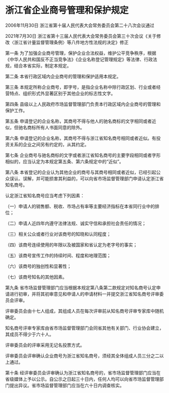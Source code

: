 # 浙江省企业商号管理和保护规定

2006年11月30日 浙江省第十届人民代表大会常务委员会第二十八次会议通过

2021年7月30日 浙江省第十三届人民代表大会常务委员会第三十次会议《关于修改〈浙江省计量监督管理条例〉等八件地方性法规的决定》修正

<!-- INFO END -->

第一条 为了加强企业商号管理，保护企业合法权益，维护公平竞争秩序，根据《中华人民共和国反不正当竞争法》《企业名称登记管理规定》等法律、行政法规，结合本省实际，制定本规定。

第二条 本省行政区域内企业商号的管理和保护适用本规定。

第三条 本规定所称企业商号，即字号，是指企业名称中除行政区划、行业或者经营特点、组织形式外显著区别于其他企业的标志性文字。

第四条 县级以上人民政府市场监督管理部门负责本行政区域内企业商号的管理和保护工作。

第五条 申请登记的企业名称，其商号不得与他人的驰名商标的文字相同或者近似，但驰名商标所有人书面同意的除外。

第六条 申请登记的企业名称，其商号不得与浙江省知名商号相同或者近似。有投资关系的企业之间另有约定的，从其约定。

第七条 企业商号与驰名商标的文字或者浙江省知名商号的主要字段相同或者字形相似的，应当认定为本规定第五条、第六条规定中的“近似”。

第八条 本省登记的企业认为其他企业的商号与其商号相同或者近似，已经引起公众误认、误解，并可能损害其利益的，可以向省市场监督管理部门申请认定浙江省知名商号。

认定浙江省知名商号应当考虑下列因素：

（一）申请人的销售额、税收、市场占有率等主要经济指标在本省同行业中的排位；

（二）申请人近四年内遵守法律法规、诚实守信和承担社会责任的情况；

（三）相关公众或者行业对该商号的知晓和认同程度；

（四）该商号连续使用的年限以及被国家和省认定为老字号的事实；

（五）该商号宣传工作的持续时间、程度和地理范围；

（六）该商号的独创性和显著性；

（七）该商号知名的其他因素。

第九条 省市场监督管理部门应当根据本规定第八条第二款规定对知名商号认定申请进行初审，并将其初审意见和申请人的申请材料一并提交浙江省知名商号评审委员会评审。

评审委员会由十七人组成，其组成人员在每次评审前从知名商号评审专家库中随机确定。

知名商号评审专家库由省市场监督管理部门会同省其他有关部门、行业协会建立，其成员不得少于六十人。

评审委员会的评审采用无记名投票方式。

评审委员会评审确认企业商号为浙江省知名商号，须经其全体组成人员三分之二以上通过。

第十条 经评审委员会评审确认为浙江省知名商号的，省市场监督管理部门应当在省级媒体上予以公示。自公示之日起三十日内，任何人均可以向省市场监督管理部门提出异议。省市场监督管理部门应当在六十日内调查核实。

